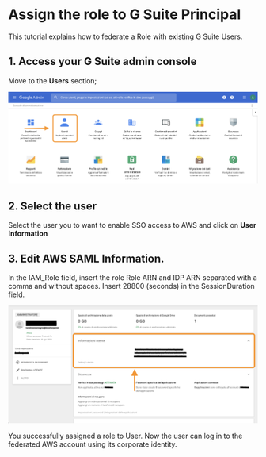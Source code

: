# Assign the role to G Suite Principal
This tutorial explains how to federate a Role with existing G Suite Users.

## 1. Access your G Suite admin console
Move to the **Users** section;

![table1](../images/ASSIGNROLETOGSUITE1.png)

## 2. Select the user
Select the user you to want to enable SSO access to AWS and click on **User Information**

## 3. Edit AWS SAML Information.
In the IAM_Role field, insert the role Role ARN and IDP ARN separated with a comma and without spaces. Insert 28800 (seconds) in the SessionDuration field.

![table1](../images/ASSIGNROLETOGSUITE2.png)

You successfully assigned a role to User.
Now the user can log in to the federated AWS account using its corporate identity.
